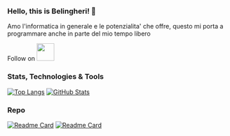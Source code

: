 ### Hello, this is Belingheri! 👋

Amo l'informatica in generale e le potenzialita' che offre, questo mi porta a programmare anche in parte del mio tempo libero

Follow on [<img src="https://avatars.githubusercontent.com/u/357098?s=200&v=4" width="40" height="40">](https://www.linkedin.com/in/riccardo-belingheri/)

### Stats, Technologies & Tools


[![Top Langs](https://github-readme-stats.vercel.app/api/top-langs/?username=belingheri&theme=blue-green)](https://github.com/belingheri)
[![GitHub Stats](https://github-readme-stats.vercel.app/api?username=belingheri&line_height=31.5&theme=blue-green&show_icons=true&count_private=true&include_all_commits=true)](https://github.com/belingheri)

### Repo

[![Readme Card](https://github-readme-stats.vercel.app/api/pin/?username=belingheri&repo=chooser&show_owner=true&title_color=fff&icon_color=f9f9f9&text_color=9f9f9f&bg_color=151515)](https://github.com/belingheri/chooser)
[![Readme Card](https://github-readme-stats.vercel.app/api/pin/?username=belingheri&repo=splitter&show_owner=true&title_color=fff&icon_color=f9f9f9&text_color=9f9f9f&bg_color=151515)](https://github.com/belingheri/splitter)

